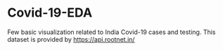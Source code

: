 # Covid-19-EDA
Few basic visualization related to India Covid-19 cases and testing. This dataset is provided by https://api.rootnet.in/
